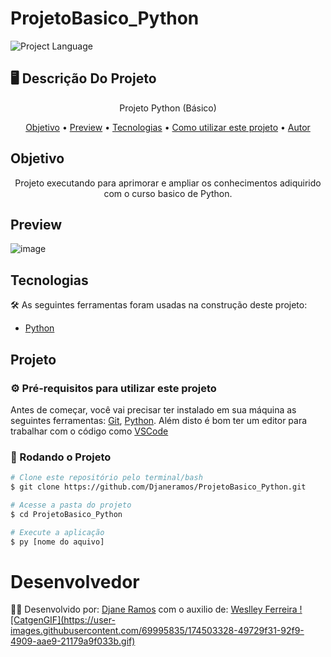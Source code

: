 # ProjetoBasico_Python

![Project Language](https://img.shields.io/badge/Python-3776AB?style=for-the-badge&logo=python&logoColor=white)

## 🖥️ Descrição Do Projeto
<p align="center"> Projeto Python (Básico) </p>

<p align="center">
 <a href="#objetivo">Objetivo</a> •
 <a href="#preview">Preview</a> •
 <a href="#tecnologias">Tecnologias</a> • 
 <a href="#projeto">Como utilizar este projeto</a> • 
 <a href="#desenvolvedor">Autor</a>
</p>

## Objetivo
<p align="center"> Projeto executando para aprimorar e ampliar os conhecimentos adiquirido com o curso basico de Python. </p>

## Preview
![image](https://user-images.githubusercontent.com/69995835/174502488-407690b2-04c0-401b-b2f5-5395c2e93ebe.png)

## Tecnologias
🛠 As seguintes ferramentas foram usadas na construção deste projeto:
- [Python](https://www.python.org/)

## Projeto
### ⚙️ Pré-requisitos para utilizar este projeto

Antes de começar, você vai precisar ter instalado em sua máquina as seguintes ferramentas:
[Git](https://git-scm.com/), [Python](https://www.python.org/). 
Além disto é bom ter um editor para trabalhar com o código como [VSCode](https://code.visualstudio.com/)

### 🎲 Rodando o Projeto
```bash
# Clone este repositório pelo terminal/bash
$ git clone https://github.com/Djaneramos/ProjetoBasico_Python.git

# Acesse a pasta do projeto
$ cd ProjetoBasico_Python

# Execute a aplicação
$ py [nome do aquivo]
```

# Desenvolvedor
<p> 👨‍💻 Desenvolvido por: <a href="https://github.com/Djaneramos">Djane Ramos</a> com o auxilio de: <a href="https://github.com/wdwf">Weslley Ferreira ![CatgenGIF](https://user-images.githubusercontent.com/69995835/174503328-49729f31-92f9-4909-aae9-21179a9f033b.gif)

</a></p>


